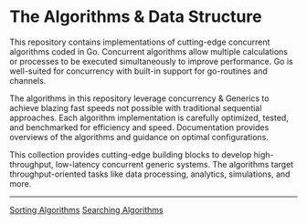 # The Algorithms & Data Structure

This repository contains implementations of cutting-edge concurrent algorithms coded in Go. Concurrent algorithms allow multiple calculations or processes to be executed simultaneously to improve performance. Go is well-suited for concurrency with built-in support for go-routines and channels.

The algorithms in this repository leverage concurrency & Generics to achieve blazing fast speeds not possible with traditional sequential approaches.
Each algorithm implementation is carefully optimized, tested, and benchmarked for efficiency and speed. Documentation provides overviews of the algorithms and guidance on optimal configurations.

This collection provides cutting-edge building blocks to develop high-throughput, low-latency concurrent generic systems. The algorithms target throughput-oriented tasks like data processing, analytics, simulations, and more.

---

[Sorting Algorithms](algo/sort/sort.md)
[Searching Algorithms](algo/search/search.md)
